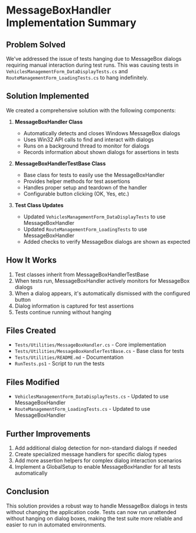 # MessageBoxHandler Implementation Summary

## Problem Solved
We've addressed the issue of tests hanging due to MessageBox dialogs requiring manual interaction during test runs. This was causing tests in `VehiclesManagementForm_DataDisplayTests.cs` and `RouteManagementForm_LoadingTests.cs` to hang indefinitely.

## Solution Implemented
We created a comprehensive solution with the following components:

1. **MessageBoxHandler Class**
   - Automatically detects and closes Windows MessageBox dialogs
   - Uses Win32 API calls to find and interact with dialogs
   - Runs on a background thread to monitor for dialogs
   - Records information about shown dialogs for assertions in tests

2. **MessageBoxHandlerTestBase Class**
   - Base class for tests to easily use the MessageBoxHandler
   - Provides helper methods for test assertions
   - Handles proper setup and teardown of the handler
   - Configurable button clicking (OK, Yes, etc.)

3. **Test Class Updates**
   - Updated `VehiclesManagementForm_DataDisplayTests` to use MessageBoxHandler
   - Updated `RouteManagementForm_LoadingTests` to use MessageBoxHandler
   - Added checks to verify MessageBox dialogs are shown as expected

## How It Works
1. Test classes inherit from MessageBoxHandlerTestBase
2. When tests run, MessageBoxHandler actively monitors for MessageBox dialogs
3. When a dialog appears, it's automatically dismissed with the configured button
4. Dialog information is captured for test assertions
5. Tests continue running without hanging

## Files Created
- `Tests/Utilities/MessageBoxHandler.cs` - Core implementation
- `Tests/Utilities/MessageBoxHandlerTestBase.cs` - Base class for tests
- `Tests/Utilities/README.md` - Documentation
- `RunTests.ps1` - Script to run the tests

## Files Modified
- `VehiclesManagementForm_DataDisplayTests.cs` - Updated to use MessageBoxHandler
- `RouteManagementForm_LoadingTests.cs` - Updated to use MessageBoxHandler

## Further Improvements
1. Add additional dialog detection for non-standard dialogs if needed
2. Create specialized message handlers for specific dialog types
3. Add more assertion helpers for complex dialog interaction scenarios
4. Implement a GlobalSetup to enable MessageBoxHandler for all tests automatically

## Conclusion
This solution provides a robust way to handle MessageBox dialogs in tests without changing the application code. Tests can now run unattended without hanging on dialog boxes, making the test suite more reliable and easier to run in automated environments.
